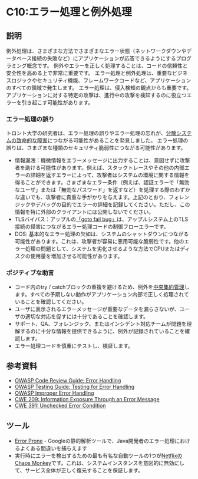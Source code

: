 # C10:エラー処理と例外処理
## 説明
例外処理は、さまざまな方法でさまざまなエラー状態（ネットワークダウンやデータベース接続の失敗など）にアプリケーションが応答できるようにするプログラミング概念です。 例外やエラーを正しく処理することは、コードの信頼性と安全性を高める上で非常に重要です。
エラー処理と例外処理は、重要なビジネスロジックやセキュリティ機能、フレームワークコードなど、アプリケーションのすべての領域で発生します。
エラー処理は、侵入検知の観点からも重要です。 アプリケーションに対する特定の攻撃は、進行中の攻撃を検知するのに役立つエラーを引き起こす可能性があります。

### エラー処理の誤り
トロント大学の研究者は、エラー処理の誤りやエラー処理の忘れが、[分散システムの致命的な障害](https://www.usenix.org/system/files/conference/osdi14/osdi14-paper-yuan.pdf)につながる可能性があることを発見しました。
エラー処理の誤りは、さまざまな種類のセキュリティ脆弱性につながる可能性があります。
 - 情報漏洩：機微情報をエラーメッセージに出力することは、意図せずに攻撃者を助ける可能性があります。例えば、スタックトレースやその他の内部エラーの詳細を返すエラーによって、攻撃者はシステムの環境に関する情報を得ることができます。さまざまなエラー条件（例えば、認証エラーで「無効なユーザ」または「無効なパスワード」を返すなど）を処理する際のわずかな違いでも、攻撃者に貴重な手がかりを与えます。上記のとおり、フォレンジックやデバッグの目的でエラーの詳細を記録してください。ただし、この情報を特に外部のクライアントには公開しないでください。
 - TLSバイパス：アップルの[「goto fail bug」](https://www.dwheeler.com/essays/apple-goto-fail.html)は、アップルシステム上のTLS接続の侵害につながるエラー処理コードの制御フローエラーです。
 - DOS: 基本的なエラー処理の欠如は、システムのシャットダウンにつながる可能性があります。これは、攻撃者が容易に悪用可能な脆弱性です。他のエラー処理の問題として、システムを劣化させるような方法でCPUまたはディスクの使用量を増加させる可能性があります。

### ポジティブな助言
 - コード内のtry / catchブロックの重複を避けるため、例外を[中央集約管理](https://www.owasp.org/index.php/Error_Handling#Centralised_exception_handling_.28Struts_Example.29)します。すべての予期しない動作がアプリケーション内部で正しく処理されていることを確認してください。
 - ユーザに表示されるエラーメッセージが重要なデータを漏らさないが、ユーザの適切な対応を促すには十分であることを確認します。
 - サポート、QA、フォレンジック、またはインシデント対応チームが問題を理解するのに十分な情報を提供できるように、例外が記録されていることを確認します。
 - エラー処理コードを慎重にテストし、検証します。

## 参考資料
- [OWASP Code Review Guide: Error Handling](https://www.owasp.org/index.php/Error_Handling)
- [OWASP Testing Guide: Testing for Error Handling](https://www.owasp.org/index.php/Testing_for_Error_Handling)
- [OWASP Improper Error Handling](https://www.owasp.org/index.php/Improper_Error_Handling)
- [CWE 209: Information Exposure Through an Error Message](https://cwe.mitre.org/data/definitions/209.html)
- [CWE 391: Unchecked Error Condition](https://cwe.mitre.org/data/definitions/391.html)

## ツール
- [Error Prone](http://errorprone.info/) - Googleの静的解析ツールで、Java開発者のエラー処理におけるよくある間違いを捕らえます
- 実行時にエラーを検出するための最も有名な自動ツールの1つが[NetflixのChaos Monkey](https://github.com/Netflix/SimianArmy)です。これは、システムインスタンスを意図的に無効にして、サービス全体が正しく復元することを保証します。
